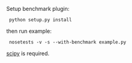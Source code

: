 Setup benchmark plugin:

     python setup.py install

then run example:

     nosetests -v -s --with-benchmark example.py


[scipy](http://www.scipy.org/) is required.
